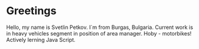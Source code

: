 # Greetings
Hello, my name is Svetlin Petkov.
I`m from Burgas, Bulgaria.
Current work is in heavy vehicles segment in position of area manager.
Hoby - motorbikes!
Actively lerning Java Script.
